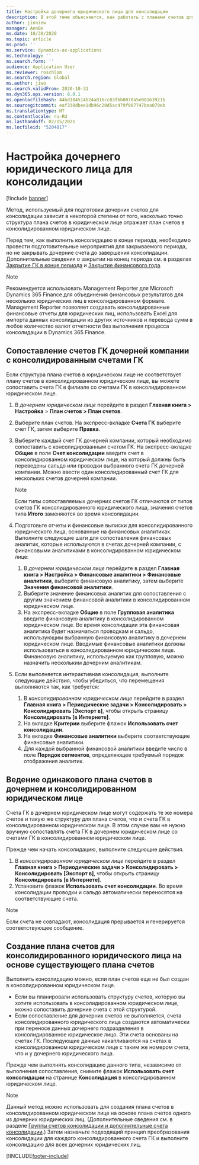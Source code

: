 ```yaml
---
title: Настройка дочернего юридического лица для консолидации
description: В этой теме объясняется, как работать с планами счетов для консолидированных компаний.
author: jinniew
manager: AnnBe
ms.date: 10/30/2020
ms.topic: article
ms.prod: ''
ms.service: dynamics-ax-applications
ms.technology: ''
ms.search.form: ''
audience: Application User
ms.reviewer: roschlom
ms.search.region: Global
ms.author: jiwo
ms.search.validFrom: 2020-10-31
ms.dyn365.ops.version: 8.0.1
ms.openlocfilehash: 44bd184514b24a816cc83f6b0070a5e08163921b
ms.sourcegitcommit: eaf330dbee1db96c20d5ac479f007747bea079eb
ms.translationtype: HT
ms.contentlocale: ru-RU
ms.lasthandoff: 02/15/2021
ms.locfileid: "5204817"
---
```

# <a name="set-up-a-subsidiary-legal-entity-for-consolidation"></a>Настройка дочернего юридического лица для консолидации

[!include [banner](../includes/banner.md)]

Метод, используемый для подготовки дочерних счетов для консолидации зависит в некоторой степени от того, насколько точно структура плана счетов в юридическом лице отражает план счетов в консолидированном юридическом лице.

Перед тем, как выполнить консолидацию в конце периода, необходимо провести подготовительные мероприятия для закрываемого периода, но не закрывать дочерние счета до завершения консолидации. Дополнительные сведения о закрытии на конец периода см. в разделах [Закрытие ГК в конце периода](close-general-ledger-at-period-end.md) и [Закрытие финансового года](tasks/close-fiscal-year.md).

> [!NOTE]
>  Рекомендуется использовать Management Reporter для Microsoft Dynamics 365 Finance для объединения финансовых результатов для нескольких юридических лиц в консолидированном формате. Management Reporter позволяет создавать консолидированные финансовые отчеты для юридических лиц, использовать Excel для импорта данных консолидации из других источников и перевода сумм в любое количество валют отчетности без выполнения процесса консолидации в Dynamics 365 Finance.

## <a name="map-subsidiary-main-accounts-to-consolidated-main-accounts"></a>Сопоставление счетов ГК дочерней компании с консолидированным счетами ГК

Если структура плана счетов в юридическом лице не соответствует плану счетов в консолидированном юридическом лице, вы можете сопоставить счета ГК в филиале со счетами ГК в консолидированном юридическом лице.

1. В *дочернем юридическом лице* перейдите в раздел **Главная книга \> Настройка** \> **План счетов \> План счетов**.
2. Выберите план счетов. На экспресс-вкладке **Счета ГК** выберите счет ГК, затем выберите **Правка**.
3. Выберите каждый счет ГК дочерней компании, который необходимо сопоставить с консолидированным счетом ГК. На экспресс-вкладке **Общие** в поле **Счет консолидации** введите счет в консолидированном юридическом лице, на который должны быть переведены сальдо или проводки выбранного счета ГК дочерней компании. Можно ввести один консолидированный счет ГК для нескольких счетов дочерней компании.

    > [!NOTE]
    > Если типы сопоставляемых дочерних счетов ГК отличаются от типов счетов ГК консолидированного юридического лица, значения счетов типа **Итого** заменяются во время консолидации.

4. Подготовьте отчеты и финансовые выписки для консолидированного юридического лица, основанные на финансовых аналитиках. Выполните следующие шаги для сопоставления финансовых аналитик, которые используются в счетах дочерней компании, с финансовыми аналитиками в консолидированном юридическом лице:

    1. В *дочернем юридическом лице* перейдите в раздел **Главная книга \> Настройка \> Финансовые аналитики \> Финансовые аналитики**, выберите финансовую аналитику, затем выберите **Значения финансовой аналитики**.
    2. Выберите значение финансовых аналитик для сопоставления с другим значением финансовой аналитики в консолидированном юридическом лице.
    3. На экспресс-вкладке **Общие** в поле **Групповая аналитика** введите финансовую аналитику в консолидированном юридическом лице. Во время консолидации эта финансовая аналитика будет назначаться проводкам и сальдо, использующим выбранную финансовую аналитику в дочернем юридическом лице. Вводимые финансовые аналитики должны использоваться в консолидированном юридическом лице. Финансовую аналитику, используемую как групповую, можно назначить нескольким дочерним аналитикам.

5. Если выполняется интерактивная консолидация, выполните следующие действия, чтобы убедиться, что перемещения выполняются так, как требуется:

    1. В *консолидированном юридическом лице* перейдите в раздел **Главная книга \> Периодические задачи \> Консолидировать \> Консолидировать \[Экспорт в\]**, чтобы открыть страницу **Консолидировать \[в Интернете\]**.
    2. На вкладке **Критерии** выберите флажок **Использовать счет консолидации**.
    3. На вкладке **Финансовые аналитики** выберите соответствующие финансовые аналитики.
    4. Для каждой выбранной финансовой аналитики введите число в поле **Порядок сегментов**, определяющее требуемый порядок отображения аналитик.

## <a name="maintain-the-same-chart-of-accounts-in-the-subsidiary-and-consolidated-legal-entities"></a>Ведение одинакового плана счетов в дочернем и консолидированном юридическом лице

Счета ГК в дочернем юридическом лице могут содержать те же номера счетов и такую же структуру для плана счетов, что и счета ГК в консолидированном юридическом лице. В этом случае вам не нужно вручную сопоставлять счета ГК в дочернем юридическом лице со счетами ГК в консолидированном юридическом лице.

Прежде чем начать консолидацию, выполните следующие действия.

1. В *консолидированном юридическом лице* перейдите в раздел **Главная книга \> Периодические задачи \> Консолидировать \> Консолидировать \[Экспорт в\]**, чтобы открыть страницу **Консолидировать \[в Интернете\]**.
2. Установите флажок **Использовать счет консолидации**. Во время консолидации проводки и сальдо автоматически переносятся на соответствующие счета.

> [!NOTE]
> Если счета не совпадают, консолидация прерывается и генерируется соответствующее сообщение.

## <a name="create-a-chart-of-accounts-for-the-consolidated-legal-entity-based-on-an-existing-chart-of-accounts"></a>Создание плана счетов для консолидированного юридического лица на основе существующего плана счетов

Выполнить консолидацию можно, если план счетов еще не был создан в консолидированном юридическом лице.

- Если вы планировали использовать структуру счетов, которую вы хотите использовать в консолидированном юридическом лице, можно сопоставить дочерние счета с этой структурой.
- Если сопоставление для дочерних счетов не выполняется, счета консолидированного юридического лица создаются автоматически при переносе данных дочернего подразделения в консолидированное юридическое лицо. Эти счета основаны на счетах ГК. Последующие данные накапливаются на счетах в консолидированном юридическом лице с таким же номером счета, что и у дочернего юридического лица.

Прежде чем выполнять консолидацию данного типа, независимо от выполнения сопоставления, снимите флажок **Использовать счет консолидации** на странице **Консолидация** в консолидированном юридическом лице.

> [!NOTE]
> Данный метод можно использовать для создания плана счетов в консолидированном юридическом лице на основе плана счетов одного из дочерних юридических лиц. (Дополнительные сведения см. в разделе [Группы счетов консолидации и дополнительные счета консолидации](../budgeting/consolidation-account-groups-consolidation-accounts.md).) Затем назначьте подходящий принцип преобразования консолидации для каждого консолидированного счета ГК и выполните консолидацию для всех дочерних юридических лиц.


[!INCLUDE[footer-include](../../includes/footer-banner.md)]